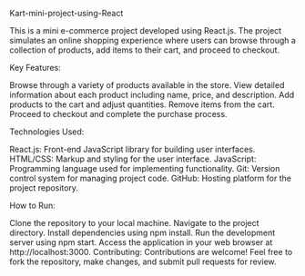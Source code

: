 Kart-mini-project-using-React

This is a mini e-commerce project developed using React.js. The project simulates an online shopping experience where users can browse through a collection of products, add items to their cart, and proceed to checkout.

Key Features:

Browse through a variety of products available in the store.
View detailed information about each product including name, price, and description.
Add products to the cart and adjust quantities.
Remove items from the cart.
Proceed to checkout and complete the purchase process.

Technologies Used:

React.js: Front-end JavaScript library for building user interfaces.
HTML/CSS: Markup and styling for the user interface.
JavaScript: Programming language used for implementing functionality.
Git: Version control system for managing project code.
GitHub: Hosting platform for the project repository.

How to Run:

Clone the repository to your local machine.
Navigate to the project directory.
Install dependencies using npm install.
Run the development server using npm start.
Access the application in your web browser at http://localhost:3000.
Contributing:
Contributions are welcome! Feel free to fork the repository, make changes, and submit pull requests for review.
